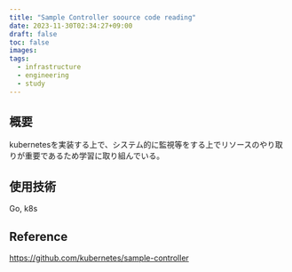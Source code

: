 ```yaml
---
title: "Sample Controller soource code reading"
date: 2023-11-30T02:34:27+09:00
draft: false
toc: false
images:
tags:
  - infrastructure
  - engineering
  - study
---
```


## 概要
kubernetesを実装する上で、システム的に監視等をする上でリソースのやり取りが重要であるため学習に取り組んでいる。

## 使用技術
Go, k8s

## Reference
https://github.com/kubernetes/sample-controller


